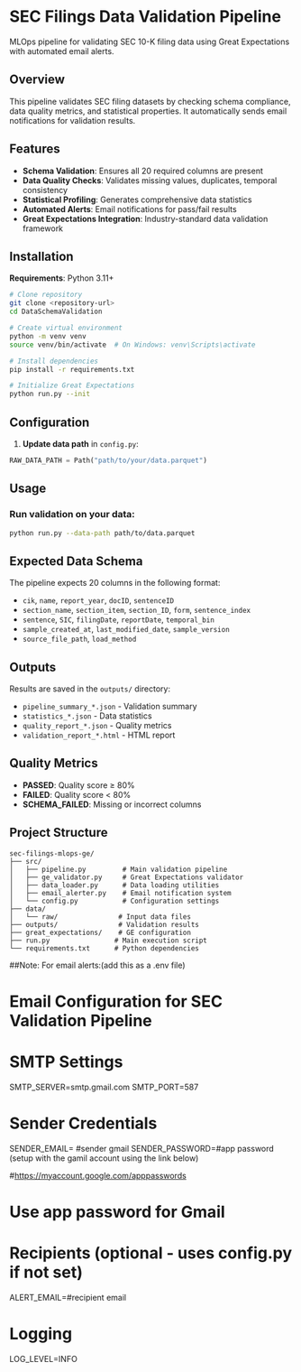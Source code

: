 # SEC Filings Data Validation Pipeline

MLOps pipeline for validating SEC 10-K filing data using Great Expectations with automated email alerts.

## Overview
This pipeline validates SEC filing datasets by checking schema compliance, data quality metrics, and statistical properties. It automatically sends email notifications for validation results.

## Features
- **Schema Validation**: Ensures all 20 required columns are present
- **Data Quality Checks**: Validates missing values, duplicates, temporal consistency
- **Statistical Profiling**: Generates comprehensive data statistics
- **Automated Alerts**: Email notifications for pass/fail results
- **Great Expectations Integration**: Industry-standard data validation framework

## Installation

**Requirements**: Python 3.11+

```bash
# Clone repository
git clone <repository-url>
cd DataSchemaValidation

# Create virtual environment
python -m venv venv
source venv/bin/activate  # On Windows: venv\Scripts\activate

# Install dependencies
pip install -r requirements.txt

# Initialize Great Expectations
python run.py --init
```

## Configuration

1. **Update data path** in `config.py`:
```python
RAW_DATA_PATH = Path("path/to/your/data.parquet")
```

## Usage

### Run validation on your data:
```bash
python run.py --data-path path/to/data.parquet
```

## Expected Data Schema

The pipeline expects 20 columns in the following format:
- `cik`, `name`, `report_year`, `docID`, `sentenceID`
- `section_name`, `section_item`, `section_ID`, `form`, `sentence_index`  
- `sentence`, `SIC`, `filingDate`, `reportDate`, `temporal_bin`
- `sample_created_at`, `last_modified_date`, `sample_version`
- `source_file_path`, `load_method`

## Outputs

Results are saved in the `outputs/` directory:
- `pipeline_summary_*.json` - Validation summary
- `statistics_*.json` - Data statistics
- `quality_report_*.json` - Quality metrics
- `validation_report_*.html` - HTML report

## Quality Metrics

- **PASSED**: Quality score ≥ 80%
- **FAILED**: Quality score < 80%
- **SCHEMA_FAILED**: Missing or incorrect columns

## Project Structure
```
sec-filings-mlops-ge/
├── src/
│   ├── pipeline.py         # Main validation pipeline
│   ├── ge_validator.py     # Great Expectations validator
│   ├── data_loader.py      # Data loading utilities
│   ├── email_alerter.py    # Email notification system
│   └── config.py           # Configuration settings
├── data/
│   └── raw/               # Input data files
├── outputs/               # Validation results
├── great_expectations/    # GE configuration
├── run.py                # Main execution script
└── requirements.txt      # Python dependencies
```

##Note: For email alerts:(add this as a .env file)

# Email Configuration for SEC Validation Pipeline

# SMTP Settings
SMTP_SERVER=smtp.gmail.com
SMTP_PORT=587

# Sender Credentials
SENDER_EMAIL= #sender gmail
SENDER_PASSWORD=#app password (setup with the gamil account using the link below)

#https://myaccount.google.com/apppasswords
  # Use app password for Gmail

# Recipients (optional - uses config.py if not set)
ALERT_EMAIL=#recipient email

# Logging
LOG_LEVEL=INFO
